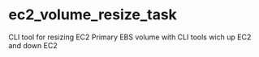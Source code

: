 # ec2_volume_resize_task
CLI tool for resizing EC2 Primary EBS volume with CLI tools wich up EC2 and down EC2


